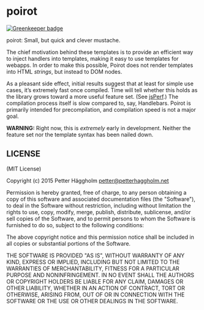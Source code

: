 # poirot

[![Greenkeeper badge](https://badges.greenkeeper.io/haggholm/poirot.js.svg)](https://greenkeeper.io/)

poirot: Small, but quick and clever mustache.

The chief motivation behind these templates is to provide an efficient way
to inject handlers into templates, making it easy to use templates for
webapps. In order to make this possible, Poirot does not render templates
into HTML *strings*, but instead to DOM nodes.

As a pleasant side effect, initial results suggest that at least for simple
use cases, it’s extremely fast once compiled. Time will tell whether this holds 
as the library grows toward a more useful feature set.
(See [jsPerf](http://jsperf.com/poirot-templates).) The compilation process
itself is slow compared to, say, Handlebars. Poirot is primarily intended
for precompilation, and compilation speed is not a major goal.

**WARNING:** Right now, this is *extremely* early in development. Neither
the feature set nor the template syntax has been nailed down.


## LICENSE

(MIT License)

Copyright (c) 2015 Petter Häggholm <petter@petterhaggholm.net>

Permission is hereby granted, free of charge, to any person obtaining
a copy of this software and associated documentation files (the
"Software"), to deal in the Software without restriction, including
without limitation the rights to use, copy, modify, merge, publish,
distribute, sublicense, and/or sell copies of the Software, and to
permit persons to whom the Software is furnished to do so, subject to
the following conditions:

The above copyright notice and this permission notice shall be
included in all copies or substantial portions of the Software.

THE SOFTWARE IS PROVIDED "AS IS", WITHOUT WARRANTY OF ANY KIND,
EXPRESS OR IMPLIED, INCLUDING BUT NOT LIMITED TO THE WARRANTIES OF
MERCHANTABILITY, FITNESS FOR A PARTICULAR PURPOSE AND
NONINFRINGEMENT. IN NO EVENT SHALL THE AUTHORS OR COPYRIGHT HOLDERS BE
LIABLE FOR ANY CLAIM, DAMAGES OR OTHER LIABILITY, WHETHER IN AN ACTION
OF CONTRACT, TORT OR OTHERWISE, ARISING FROM, OUT OF OR IN CONNECTION
WITH THE SOFTWARE OR THE USE OR OTHER DEALINGS IN THE SOFTWARE.
